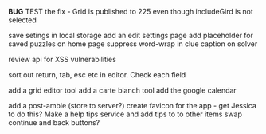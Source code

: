 __BUG__ TEST the fix - Grid is published to 225 even though includeGird is not selected

save setings in local storage
add an edit settings page
add placeholder for saved puzzles on home page
suppress word-wrap in clue caption on solver

review api for XSS vulnerabilities

sort out return, tab, esc etc in editor.  Check each field  

add a grid editor tool
add a carte blanch tool
add the google calendar

add a post-amble (store to server?)
create favicon for the app - get Jessica to do this?
Make a help tips service and add tips to to other items
swap continue and back buttons?